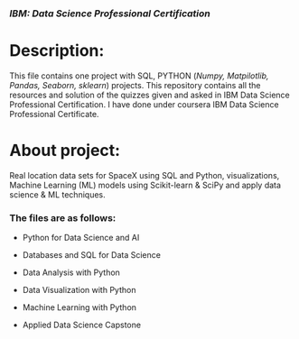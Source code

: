 ### *IBM: Data Science Professional Certification*

#  Description:
This file contains one project with SQL, PYTHON (*Numpy, Matpilotlib, Pandas, Seaborn, sklearn*) projects.
This repository contains all the resources and solution of the quizzes given and asked in IBM Data Science Professional Certification. I have done under coursera IBM Data Science Professional Certificate.

# About project:
Real location data sets for SpaceX using SQL and Python, visualizations, Machine Learning (ML) models using Scikit-learn & SciPy and apply data science & ML techniques.

### The files are as follows:

 - Python for Data Science and AI

 - Databases and SQL for Data Science

 - Data Analysis with Python

 - Data Visualization with Python

 - Machine Learning with Python

 - Applied Data Science Capstone
